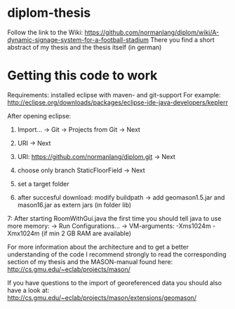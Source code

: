 diplom-thesis
======

Follow the link to the Wiki: https://github.com/normanlang/diplom/wiki/A-dynamic-signage-system-for-a-football-stadium
There you find a short abstract of my thesis and the thesis itself (in german)

Getting this code to work
=====
Requirements:
installed eclipse with maven- and git-support
For example: http://eclipse.org/downloads/packages/eclipse-ide-java-developers/keplerr

After opening eclipse:

1. Import... -> Git -> Projects from Git -> Next

2. URI -> Next

3. URI: https://github.com/normanlang/diplom.git -> Next

4. choose only branch StaticFloorField -> Next

5. set a target folder

6. after succesful download: modify buildpath -> add geomason1.5.jar and mason16.jar as extern jars (in folder lib)

7: After starting RoomWithGui.java the first time you should tell java to use more memory: -> Run Configurations... 
->  VM-arguments: -Xms1024m -Xmx1024m (if min 2 GB RAM are available) 

For more information about the architecture and to get a better understanding of the code I recommend strongly 
to read the corresponding section of my thesis and the MASON-manual found here: http://cs.gmu.edu/~eclab/projects/mason/

If you have questions to the import of georeferenced data you should also have a look at: 
http://cs.gmu.edu/~eclab/projects/mason/extensions/geomason/
